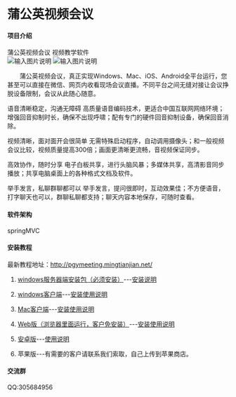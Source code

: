 # 蒲公英视频会议

#### 项目介绍
蒲公英视频会议 视频教学软件<br>
![输入图片说明](http://www.pgy365.cn/demo/windows1.png "在这里输入图片标题")
![输入图片说明](http://www.pgy365.cn/demo/windows2.png "在这里输入图片标题")

　　蒲公英视频会议，真正实现Windows、Mac、iOS、Android全平台运行，您甚至可以直接在微信、网页内收看现场会议直播。不同平台之间无缝对接让会议挣脱设备限制，会议从此随心随意。

语音清晰稳定，沟通无障碍
高质量语音编码技术，更适合中国互联网网络环境；增强回音抑制时长，确保不出现呼啸；配有专门的硬件回音抑制设备，确保回音消除。 

视频清晰，面对面开会很简单
无需特殊启动程序，自动调用摄像头；和一般视频会议比较，视频质量提高300倍；画面更清晰更流畅，音视频保证同步。 

高效协作，随时分享
电子白板共享，进行头脑风暴；多媒体共享，高清影音同步播放；共享电脑桌面上的各种格式文档及软件。 

举手发言，私聊群聊都可以
举手发言，提问很即时，互动效果佳；不方便语音，打字聊天也可以，群聊私聊都支持；聊天内容本地保存，可随时查看。 

#### 软件架构
springMVC 


#### 安装教程
最新教程地址：http://pgymeeting.mingtianjian.net/
1. [windows服务器端安装包（必须安装）](https://www.mingtianjian.net/tomcat/software/pgymeetingfree/pgymeeting20180926.rar)---[安装说明](http://www.pgy365.cn/demo/%E6%9C%8D%E5%8A%A1%E5%99%A8%E7%AB%AF%E4%BD%BF%E7%94%A8%E8%AF%B4%E6%98%8E.doc)
2. [windows客户端](http://www.mingtianjian.net/demo/meeting.rar)---[安装使用说明](http://www.pgy365.cn/demo/%E5%AE%A2%E6%88%B7%E7%AB%AF%E4%BD%BF%E7%94%A8%E8%AF%B4%E6%98%8E.doc)
3. [Mac客户端](http://www.mingtianjian.net/demo/mac.zip)---[安装使用说明](http://www.pgy365.cn/demo/%E5%AE%A2%E6%88%B7%E7%AB%AF%E4%BD%BF%E7%94%A8%E8%AF%B4%E6%98%8E.doc)

4. [Web版（浏览器里面运行，客户免安装）](http://www.mingtianjian.net/demo/meetingweb.rar)---[安装使用说明](http://www.pgy365.cn/demo/%E7%BD%91%E9%A1%B5%E7%89%88%E4%BD%BF%E7%94%A8%E8%AF%B4%E6%98%8E.doc)

5. [安卓版](http://www.mingtianjian.net/demo/setup.apk)---[使用说明](http://www.mingtianjian.net/demo/%E6%89%8B%E6%9C%BA%E7%89%88%E4%BD%BF%E7%94%A8%E8%AF%B4%E6%98%8E.doc)

6. 苹果版---有需要的客户请联系我们索取，自己上传到苹果商店。


#### 交流群

QQ:305684956
